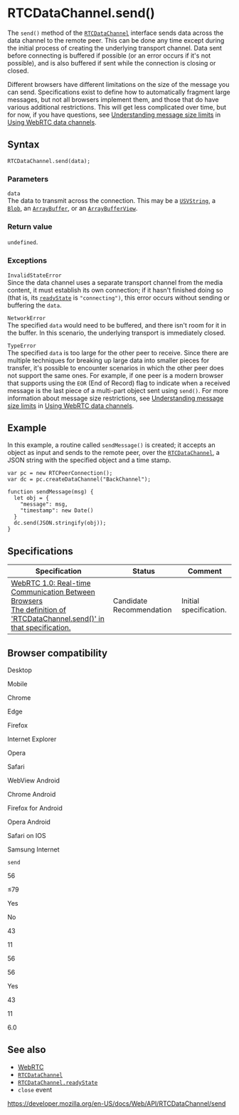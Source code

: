 RTCDataChannel.send()
=====================

The `send()` method of the [`RTCDataChannel`](../rtcdatachannel) interface sends data across the data channel to the remote peer. This can be done any time except during the initial process of creating the underlying transport channel. Data sent before connecting is buffered if possible (or an error occurs if it's not possible), and is also buffered if sent while the connection is closing or closed.

Different browsers have different limitations on the size of the message you can send. Specifications exist to define how to automatically fragment large messages, but not all browsers implement them, and those that do have various additional restrictions. This will get less complicated over time, but for now, if you have questions, see [Understanding message size limits](../webrtc_api/using_data_channels#understanding_message_size_limits) in [Using WebRTC data channels](../webrtc_api/using_data_channels).

Syntax
------

    RTCDataChannel.send(data);

### Parameters

`data`  
The data to transmit across the connection. This may be a [`USVString`](../usvstring), a [`Blob`](../blob), an [`ArrayBuffer`](https://developer.mozilla.org/en-US/docs/Web/JavaScript/Reference/Global_Objects/ArrayBuffer), or an [`ArrayBufferView`](../arraybufferview).

### Return value

`undefined`.

### Exceptions

`InvalidStateError`  
Since the data channel uses a separate transport channel from the media content, it must establish its own connection; if it hasn't finished doing so (that is, its [`readyState`](readystate) is `"connecting")`, this error occurs without sending or buffering the `data`.

`NetworkError`  
The specified `data` would need to be buffered, and there isn't room for it in the buffer. In this scenario, the underlying transport is immediately closed.

`TypeError`  
The specified `data` is too large for the other peer to receive. Since there are multiple techniques for breaking up large data into smaller pieces for transfer, it's possible to encounter scenarios in which the other peer does not support the same ones. For example, if one peer is a modern browser that supports using the `EOR` (End of Record) flag to indicate when a received message is the last piece of a multi-part object sent using `send()`. For more information about message size restrictions, see [Understanding message size limits](#) in [Using WebRTC data channels](../webrtc_api/using_data_channels).

Example
-------

In this example, a routine called `sendMessage()` is created; it accepts an object as input and sends to the remote peer, over the [`RTCDataChannel`](../rtcdatachannel), a JSON string with the specified object and a time stamp.

    var pc = new RTCPeerConnection();
    var dc = pc.createDataChannel("BackChannel");

    function sendMessage(msg) {
      let obj = {
        "message": msg,
        "timestamp": new Date()
      }
      dc.send(JSON.stringify(obj));
    }

Specifications
--------------

<table><thead><tr class="header"><th>Specification</th><th>Status</th><th>Comment</th></tr></thead><tbody><tr class="odd"><td><a href="https://w3c.github.io/webrtc-pc/#dom-rtcdatachannel-send">WebRTC 1.0: Real-time Communication Between Browsers<br />
<span class="small">The definition of 'RTCDataChannel.send()' in that specification.</span></a></td><td><span class="spec-cr">Candidate Recommendation</span></td><td>Initial specification.</td></tr></tbody></table>

Browser compatibility
---------------------

Desktop

Mobile

Chrome

Edge

Firefox

Internet Explorer

Opera

Safari

WebView Android

Chrome Android

Firefox for Android

Opera Android

Safari on IOS

Samsung Internet

`send`

56

≤79

Yes

No

43

11

56

56

Yes

43

11

6.0

See also
--------

-   [WebRTC](../webrtc_api)
-   [`RTCDataChannel`](../rtcdatachannel)
-   [`RTCDataChannel.readyState`](readystate)
-   `close` event

<a href="https://developer.mozilla.org/en-US/docs/Web/API/RTCDataChannel/send" class="_attribution-link">https://developer.mozilla.org/en-US/docs/Web/API/RTCDataChannel/send</a>

